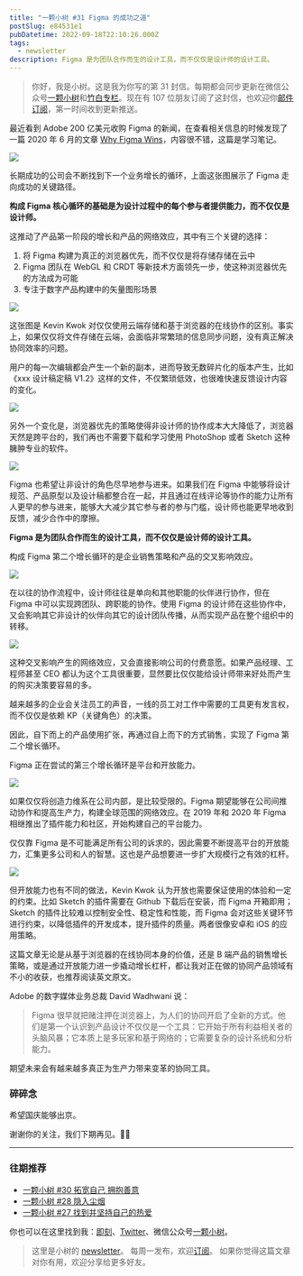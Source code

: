 ```yaml
---
title: "一颗小树 #31 Figma 的成功之道"
postSlug: e84531e1
pubDatetime: 2022-09-18T22:10:26.000Z
tags:
  - newsletter
description: Figma 是为团队合作而生的设计工具，而不仅仅是设计师的设计工具。
---
```


> 你好，我是小树。这是我为你写的第 31 封信。每期都会同步更新在微信公众号[一颗小树](https://weixin.sogou.com/weixin?query=a_warm_tree)和[竹白专栏](https://xiaoshu.zhubai.love)。现在有 107 位朋友订阅了这封信，也欢迎你[邮件订阅](https://xiaoshu.zhubai.love)，第一时间收到更新推送。

最近看到 Adobe 200 亿美元收购 Figma 的新闻，在查看相关信息的时候发现了一篇 2020 年 6 月的文章 [Why Figma Wins](https://kwokchain.com/2020/06/19/why-figma-wins/)，内容很不错，这篇是学习笔记。

![](/images/newsletter-31/loops-2.webp)

长期成功的公司会不断找到下一个业务增长的循环，上面这张图展示了 Figma 走向成功的关键路径。

**构成 Figma 核心循环的基础是为设计过程中的每个参与者提供能力，而不仅仅是设计师。**

这推动了产品第一阶段的增长和产品的网络效应，其中有三个关键的选择：

1. 将 Figma 构建为真正的浏览器优先，而不仅仅是将存储存储在云中
2. Figma 团队在 WebGL 和 CRDT 等新技术方面领先一步，使这种浏览器优先的方法成为可能
3. 专注于数字产品构建中的矢量图形场景

![](/images/newsletter-31/01.1-merged.webp)

这张图是 Kevin Kwok 对仅仅使用云端存储和基于浏览器的在线协作的区别。事实上，如果仅仅将文件存储在云端，会面临非常繁琐的信息同步问题，没有真正解决协同效率的问题。

用户的每一次编辑都会产生一个新的副本，进而导致无数碎片化的版本产生，比如《xxx 设计稿定稿 V1.2》这样的文件，不仅繁琐低效，也很难快速反馈设计内容的变化。

![](/images/newsletter-31/figma-in-all.webp)

另外一个变化是，浏览器优先的策略使得非设计师的协作成本大大降低了，浏览器天然是跨平台的，我们再也不需要下载和学习使用 PhotoShop 或者 Sketch 这种臃肿专业的软件。

![](/images/newsletter-31/04.1-means-of-ascent-merged.webp)

Figma 也希望让非设计的角色尽早地参与进来。如果我们在 Figma 中能够将设计规范、产品原型以及设计稿都整合在一起，并且通过在线评论等协作的能力让所有人更早的参与进来，能够大大减少其它参与者的参与门槛，设计师也能更早地收到反馈，减少合作中的摩擦。

**Figma 是为团队合作而生的设计工具，而不仅仅是设计师的设计工具。**

构成 Figma 第二个增长循环的是企业销售策略和产品的交叉影响效应。

![](/images/newsletter-31/05.1-cross-side-network-effects-merged.webp)

在以往的协作流程中，设计师往往是单向和其他职能的伙伴进行协作，但在 Figma 中可以实现跨团队、跨职能的协作。使用 Figma 的设计师在这些协作中，又会影响其它非设计的伙伴向其它的设计团队传播，从而实现产品在整个组织中的转移。

![](/images/newsletter-31/06.2-product-distribution.webp)

这种交叉影响产生的网络效应，又会直接影响公司的付费意愿。如果产品经理、工程师甚至 CEO 都认为这个工具很重要，显然要比仅仅能给设计师带来好处而产生的购买决策要容易的多。

越来越多的企业会关注员工的声音，一线的员工对工作中需要的工具更有发言权，而不仅仅是依赖 KP（关键角色）的决策。

因此，自下而上的产品使用扩张，再通过自上而下的方式销售，实现了 Figma 第二个增长循环。

Figma 正在尝试的第三个增长循环是平台和开放能力。

![](/images/newsletter-31/global-network-effects.webp)

如果仅仅将创造力维系在公司内部，是比较受限的。Figma 期望能够在公司间推动协作和提高生产力，构建全球范围的网络效应。在 2019 年和 2020 年 Figma 相继推出了插件能力和社区，开始构建自己的平台能力。

仅仅靠 Figma 是不可能满足所有公司的诉求的，因此需要不断提高平台的开放能力，汇集更多公司和人的智慧。这也是产品想要进一步扩大规模行之有效的杠杆。

![](/images/newsletter-31/plugin-system.webp)

但开放能力也有不同的做法，Kevin Kwok 认为开放也需要保证使用的体验和一定的约束。比如 Sketch 的插件需要在 Github 下载后在安装，而 Figma 开箱即用；Sketch 的插件比较难以控制安全性、稳定性和性能，而 Figma 会对这些关键环节进行约束，以降低插件的开发成本，提升插件的质量。两者很像安卓和 iOS 的应用策略。

这篇文章无论是从基于浏览器的在线协同本身的价值，还是 B 端产品的销售增长策略，或是通过开放能力进一步撬动增长杠杆，都让我对正在做的协同产品领域有不小的收获，也推荐阅读英文原文。

Adobe 的数字媒体业务总裁 David Wadhwani 说：

> Figma 很早就把赌注押在浏览器上，为人们的协同开启了全新的方式。他们是第一个认识到产品设计不仅仅是一个工具：它开始于所有利益相关者的头脑风暴；它本质上是多玩家和基于网络的；它需要复杂的设计系统和分析能力。

期望未来会有越来越多真正为生产力带来变革的协同工具。

### 碎碎念

希望国庆能够出京。

谢谢你的关注，我们下期再见。👋🏻

---

### 往期推荐

- [一颗小树 #30 拓宽自己 拥抱善意](https://mp.weixin.qq.com/s/grYVHXJa4UNPkv2L-PLUyA)
- [一颗小树 #28 隐入尘烟](https://mp.weixin.qq.com/s/c-nSs-e-VxvRJu2SrrMGpw)
- [一颗小树 #27 找到并坚持自己的热爱](https://mp.weixin.qq.com/s/-tF20PdAdMuqXakuBt7_wQ)

你也可以在这里找到我：[即刻](https://okjk.co/3Vsn5T)、[Twitter](https://twitter.com/yeshu_in_future)、微信公众号[一颗小树](https://weixin.sogou.com/weixin?query=a_warm_tree)。

> 这里是小树的 [newsletter](https://xiaoshu.zhubai.love)。 每周一发布，欢迎[订阅](https://xiaoshu.zhubai.love)。
> 如果你觉得这篇文章对你有用，欢迎分享给更多好友。
